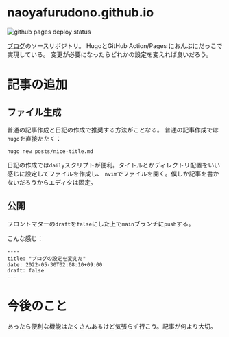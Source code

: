 # naoyafurudono.github.io

![github pages deploy status](https://github.com/naoyafurudono/naoyafurudono.github.io/actions/workflows/gh-pages.yml/badge.svg)

[ブログ](https://naoyafurudono.github.io/)のソースリポジトリ。
HugoとGitHub Action/Pages におんぶにだっこで実現している。
変更が必要になったらどれかの設定を変えれば良いだろう。

# 記事の追加

## ファイル生成

普通の記事作成と日記の作成で推奨する方法がことなる。
普通の記事作成では`hugo`を直接たたく：

```
hugo new posts/nice-title.md
```

日記の作成では`daily`スクリプトが便利。タイトルとかディレクトリ配置をいい感じに設定してファイルを作成し、
`nvim`でファイルを開く。僕しか記事を書かないだろうからエディタは固定。

## 公開

フロントマターの`draft`を`false`にした上で`main`ブランチに`push`する。

こんな感じ：

```
----
title: "ブログの設定を変えた"
date: 2022-05-30T02:08:10+09:00
draft: false
---
```

# 今後のこと

あったら便利な機能はたくさんあるけど気張らず行こう。記事が何より大切。
